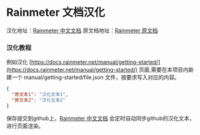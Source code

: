 # Rainmeter 文档汉化

汉化地址：[Rainmeter 中文文档](https://www.rainmeter.org.cn/)
原文档地址：[Rainmeter 原文档](https://docs.rainmeter.net/)

### 汉化教程

例如汉化 [https://docs.rainmeter.net/manual/getting-started/](https://docs.rainmeter.net/manual/getting-started/) 页面,需要在本项目内新建一个 manual/getting-started/file.json 文件，按要求写入对应的内容。
```json
{
  "原文本1": "汉化文本1",
  "原文本2": "汉化文本2"
}
```

保存提交到github上，[Rainmeter 中文文档](https://www.rainmeter.org.cn/) 会定时自动同步github的汉化文本，进行页面渲染。

